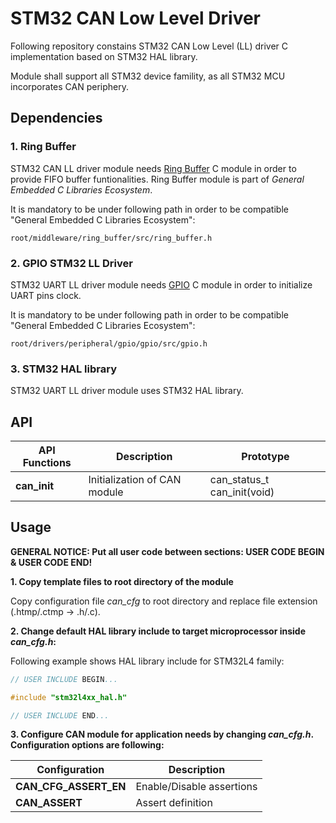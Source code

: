 # **STM32 CAN Low Level Driver**
Following repository constains STM32 CAN Low Level (LL) driver C implementation based on STM32 HAL library.

Module shall support all STM32 device famility, as all STM32 MCU incorporates CAN periphery.

## **Dependencies**

### **1. Ring Buffer**
STM32 CAN LL driver module needs [Ring Buffer](https://github.com/Misc-library-for-DSP/ring_buffer) C module in order to provide FIFO buffer funtionalities. Ring Buffer module is part of *General Embedded C Libraries Ecosystem*.

It is mandatory to be under following path in order to be compatible "General Embedded C Libraries Ecosystem":
```
root/middleware/ring_buffer/src/ring_buffer.h
```

### **2. GPIO STM32 LL Driver**
STM32 UART LL driver module needs [GPIO](https://github.com/stm32LLD/gpio) C module in order to initialize UART pins clock.

It is mandatory to be under following path in order to be compatible "General Embedded C Libraries Ecosystem":
```
root/drivers/peripheral/gpio/gpio/src/gpio.h
```

### **3. STM32 HAL library**
STM32 UART LL driver module uses STM32 HAL library.


## **API**
| API Functions | Description | Prototype |
| --- | ----------- | ----- |
| **can_init** | Initialization of CAN module | can_status_t can_init(void) |


## **Usage**

**GENERAL NOTICE: Put all user code between sections: USER CODE BEGIN & USER CODE END!**

**1. Copy template files to root directory of the module**

Copy configuration file *can_cfg* to root directory and replace file extension (.htmp/.ctmp -> .h/.c).

**2. Change default HAL library include to target microprocessor inside ***can_cfg.h***:**

Following example shows HAL library include for STM32L4 family:
```C
// USER INCLUDE BEGIN...

#include "stm32l4xx_hal.h"

// USER INCLUDE END...
```

**3. Configure CAN module for application needs by changing ***can_cfg.h***. Configuration options are following:**

| Configuration | Description |
| --- | --- |
| **CAN_CFG_ASSERT_EN** 		        | Enable/Disable assertions |
| **CAN_ASSERT** 		                | Assert definition |

